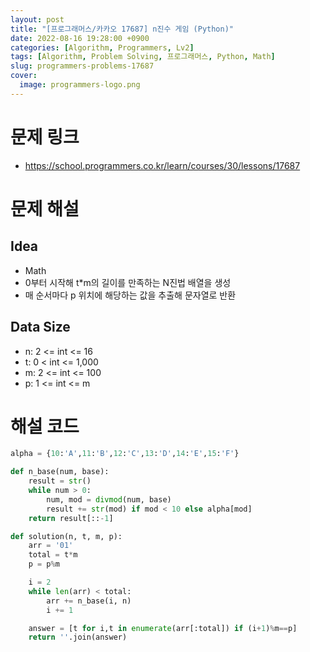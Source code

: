 ```yaml
---
layout: post
title: "[프로그래머스/카카오 17687] n진수 게임 (Python)"
date: 2022-08-16 19:28:00 +0900
categories: [Algorithm, Programmers, Lv2]
tags: [Algorithm, Problem Solving, 프로그래머스, Python, Math]
slug: programmers-problems-17687
cover:
  image: programmers-logo.png
---
```


# 문제 링크
- https://school.programmers.co.kr/learn/courses/30/lessons/17687

# 문제 해설

## Idea
- Math
- 0부터 시작해 t*m의 길이를 만족하는 N진법 배열을 생성
- 매 순서마다 p 위치에 해당하는 값을 추출해 문자열로 반환

## Data Size
- n: 2 <= int <= 16
- t: 0 < int <= 1,000
- m: 2 <= int <= 100
- p: 1 <= int <= m

# 해설 코드

```python
alpha = {10:'A',11:'B',12:'C',13:'D',14:'E',15:'F'}

def n_base(num, base):
    result = str()
    while num > 0:
        num, mod = divmod(num, base)
        result += str(mod) if mod < 10 else alpha[mod]
    return result[::-1]

def solution(n, t, m, p):
    arr = '01'
    total = t*m
    p = p%m

    i = 2
    while len(arr) < total:
        arr += n_base(i, n)
        i += 1

    answer = [t for i,t in enumerate(arr[:total]) if (i+1)%m==p]
    return ''.join(answer)
```